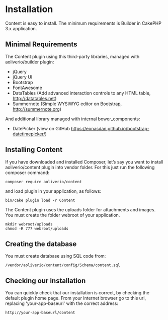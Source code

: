 # Installation

Content is easy to install. The minimum requirements is Builder in CakePHP 3.x application.

## Minimal Requirements

The Content plugin using this third-party libraries, managed with aoliverio/builder plugin:

- jQuery
- jQuery UI
- Bootstrap
- FontAwesome
- DataTables (Add advanced interaction controls to any HTML table, http://datatables.net)
- Summernote (Simple WYSIWYG editor on Bootstrap, http://summernote.org)

And additional library managed with internal bower_components:

- DatePicker (view on GitHub https://eonasdan.github.io/bootstrap-datetimepicker/)

## Installing Content

If you have downloaded and installed Composer, let’s say you want to install aoliverio/content 
plugin into vendor folder. For this just run the following composer command:

```
composer require aoliverio/content
```

and load plugin in your application, as follows:

```
bin/cake plugin load -r Content
```

The Content plugin uses the uploads folder for attachments and images. 
You must create the folder webroot of your application.

```
mkdir webroot/uploads
chmod -R 777 webroot/uploads
``` 

## Creating the database 

You must create database using SQL code from: 

```
/vendor/aoliverio/content/config/Schema/content.sql
```

## Checking our installation

You can quickly check that our installation is correct, by checking the default plugin home page. 
From your Internet browser go to this url, replacing 'your-app-baseurl' with the correct address:

```
http://your-app-baseurl/content
```